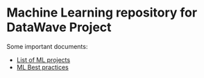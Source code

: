 # Machine Learning repository for DataWave Project

Some important documents:
- [List of ML projects](https://docs.google.com/document/d/1FmNPsKmJMUlQSOMqIJqnIMoTtq-lS6NVvxySHT1ofyA/edit?usp=sharing)
- [ML Best practices](https://docs.google.com/document/d/1uKO1Lq3CVk5TAQaS4hMLP0MBCOqgw9ftpkJARWzljYc/edit?usp=sharing)

